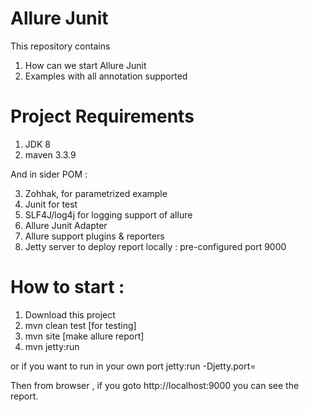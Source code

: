# Allure Junit
This repository contains 

1. How can we start Allure Junit
2. Examples with all annotation supported

# Project Requirements
1. JDK 8
2. maven 3.3.9

And in sider POM : 

3. Zohhak, for parametrized example
4. Junit for test
5. SLF4J/log4j for logging support of allure
6. Allure Junit Adapter
7. Allure support plugins & reporters 
8. Jetty server to deploy report locally : pre-configured port 9000 

# How to start :
1. Download this project
2. mvn clean test [for testing]
3. mvn site [make allure report]
4. mvn jetty:run 

or if you want to run in your own port 
jetty:run -Djetty.port=<port>

Then from browser , if you goto http://localhost:9000 you can see the report. 